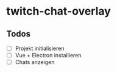# twitch-chat-overlay

## Todos
- [ ] Projekt initialisieren
- [ ] Vue + Electron installieren
- [ ] Chats anzeigen